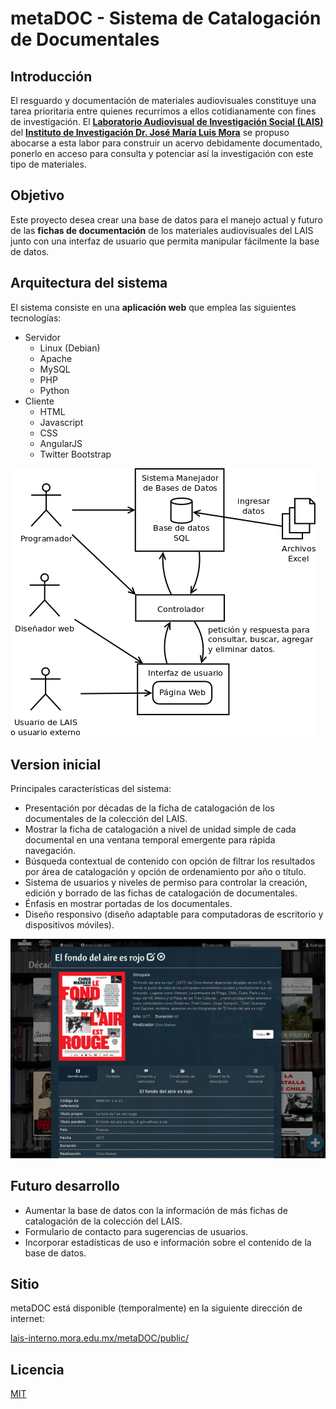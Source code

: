 # metaDOC - Sistema de Catalogación de Documentales

## Introducción
El resguardo y documentación de materiales audiovisuales constituye una tarea prioritaria entre quienes recurrimos a ellos cotidianamente con fines de investigación. El **[Laboratorio Audiovisual de Investigación Social (LAIS)](http://www.mora.edu.mx/Investigacion/SitePages/LAIS.aspx)** del **[Instituto de Investigación Dr. José María Luis Mora](http://www.mora.edu.mx/)** se propuso abocarse a esta labor para construir un acervo debidamente documentado, ponerlo en acceso para consulta y potenciar así la investigación con este tipo de materiales.

## Objetivo

Este proyecto desea crear una base de datos para el manejo actual y futuro de las **fichas de documentación** de los materiales audiovisuales del LAIS junto con una interfaz de usuario que permita manipular fácilmente la base de datos.

## Arquitectura del sistema

El sistema consiste en una **aplicación web** que emplea las siguientes tecnologías:

- Servidor
  - Linux (Debian)
  - Apache
  - MySQL
  - PHP
  - Python
- Cliente
  - HTML
  - Javascript
  - CSS
  - AngularJS
  - Twitter Bootstrap

![](https://raw.githubusercontent.com/RodrigoRoy/lais-audiovisual/master/content/doc/Diagramas/EsquemaGeneral.png)

## Version inicial

Principales características del sistema:
- Presentación por décadas de la ficha de catalogación de los documentales de la colección del LAIS.
- Mostrar la ficha de catalogación a nivel de unidad simple de cada documental en una ventana temporal emergente para rápida navegación.
- Búsqueda contextual de contenido con opción de filtrar los resultados por área de catalogación y opción de ordenamiento por año o título.
- Sistema de usuarios y niveles de permiso para controlar la creación, edición y borrado de las fichas de catalogación de documentales.
- Énfasis en mostrar portadas de los documentales.
- Diseño responsivo (diseño adaptable para computadoras de escritorio y dispositivos móviles).

![](https://raw.githubusercontent.com/RodrigoRoy/lais-audiovisual/master/content/doc/Diagramas/Sistema01_small.jpg)

## Futuro desarrollo

- Aumentar la base de datos con la información de más fichas de catalogación de la colección del LAIS.
- Formulario de contacto para sugerencias de usuarios.
- Incorporar estadísticas de uso e información sobre el contenido de la base de datos.

## Sitio

metaDOC está disponible (temporalmente) en la siguiente dirección de internet:

[lais-interno.mora.edu.mx/metaDOC/public/](http://lais-interno.mora.edu.mx/metaDOC/public/#/)

## Licencia

[MIT](./LICENSE.md)